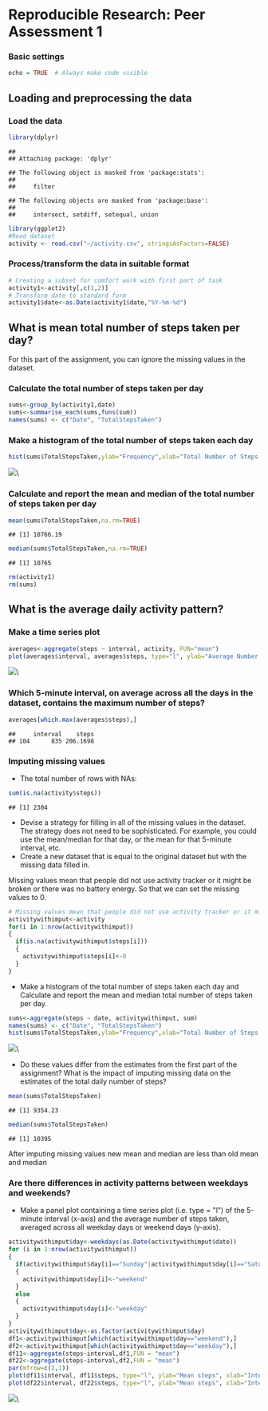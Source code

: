 # Reproducible Research: Peer Assessment 1
### Basic settings

```r
echo = TRUE  # Always make code visible
```

## Loading and preprocessing the data
### Load the data

```r
library(dplyr)
```

```
## 
## Attaching package: 'dplyr'
```

```
## The following object is masked from 'package:stats':
## 
##     filter
```

```
## The following objects are masked from 'package:base':
## 
##     intersect, setdiff, setequal, union
```

```r
library(ggplot2)
#Read dataset 
activity <- read.csv("~/activity.csv", stringsAsFactors=FALSE)
```
### Process/transform the data in suitable format

```r
# Creating a subset for comfort work with first part of task
activity1<-activity[,c(1,2)]
# Transform date to standard form
activity1$date<-as.Date(activity1$date,"%Y-%m-%d")
```

## What is mean total number of steps taken per day?
For this part of the assignment, you can ignore the missing values in the dataset.
### Calculate the total number of steps taken per day

```r
sums<-group_by(activity1,date)
sums<-summarise_each(sums,funs(sum))
names(sums) <- c("Date", "TotalStepsTaken")
```
### Make a histogram of the total number of steps taken each day

```r
hist(sums$TotalStepsTaken,ylab="Frequency",xlab="Total Number of Steps per Day", main="Total Number of Steps Taken Each Day", col="red")
```

![](PA1_template_files/figure-html/unnamed-chunk-5-1.png)\
### Calculate and report the mean and median of the total number of steps taken per day

```r
mean(sums$TotalStepsTaken,na.rm=TRUE)
```

```
## [1] 10766.19
```

```r
median(sums$TotalStepsTaken,na.rm=TRUE)
```

```
## [1] 10765
```

```r
rm(activity1)
rm(sums)
```

## What is the average daily activity pattern?
### Make a time series plot

```r
averages<-aggregate(steps ~ interval, activity, FUN="mean")
plot(averages$interval, averages$steps, type="l", ylab="Average Number of Steps Taken Across All Days", xlab="5-Minute Interval", main="Average Number of Steps Taken Across All Days per Interval")
```

![](PA1_template_files/figure-html/unnamed-chunk-7-1.png)\
### Which 5-minute interval, on average across all the days in the dataset, contains the maximum number of steps?

```r
averages[which.max(averages$steps),]
```

```
##     interval    steps
## 104      835 206.1698
```
### Imputing missing values
* The total number of rows with NAs:

```r
sum(is.na(activity$steps))
```

```
## [1] 2304
```
* Devise a strategy for filling in all of the missing values in the dataset. The strategy does not need to be sophisticated. For example, you could use the mean/median for that day, or the mean for that 5-minute interval, etc.
* Create a new dataset that is equal to the original dataset but with the missing data filled in.

Missing values mean that people did not use activity tracker or it might be broken or there was no battery energy. So that we can set the missing values to 0.

```r
# Missing values mean that people did not use activity tracker or it might be broken or there was no battery energy. So that we can set the missing values to 0.
activitywithimput<-activity
for(i in 1:nrow(activitywithimput))
{
  if(is.na(activitywithimput$steps[i]))
  {
    activitywithimput$steps[i]<-0
  }
}
```
* Make a histogram of the total number of steps taken each day and Calculate and report the mean and median total number of steps taken per day. 

```r
sums<-aggregate(steps ~ date, activitywithimput, sum)
names(sums) <- c("Date", "TotalStepsTaken")
hist(sums$TotalStepsTaken,ylab="Frequency",xlab="Total Number of Steps per Day", main="Total Number of Steps Taken Each Day", col="green")
```

![](PA1_template_files/figure-html/unnamed-chunk-11-1.png)\
* Do these values differ from the estimates from the first part of the assignment? What is the impact of imputing missing data on the estimates of the total daily number of steps?

```r
mean(sums$TotalStepsTaken)
```

```
## [1] 9354.23
```

```r
median(sums$TotalStepsTaken)
```

```
## [1] 10395
```
After imputing missing values new mean and median are less than old mean and median

### Are there differences in activity patterns between weekdays and weekends?

* Make a panel plot containing a time series plot (i.e. type = "l") of the 5-minute interval (x-axis) and the average number of steps taken, averaged across all weekday days or weekend days (y-axis).

```r
activitywithimput$day<-weekdays(as.Date(activitywithimput$date))
for (i in 1:nrow(activitywithimput))
{
  if(activitywithimput$day[i]=="Sunday"|activitywithimput$day[i]=="Saturday")
  {
    activitywithimput$day[i]<-"weekend"
  }
  else
  {
    activitywithimput$day[i]<-"weekday"
  }
}
activitywithimput$day<-as.factor(activitywithimput$day)
df1<-activitywithimput[which(activitywithimput$day=="weekend"),]
df2<-activitywithimput[which(activitywithimput$day=="weekday"),]
df11<-aggregate(steps~interval,df1,FUN = "mean")
df22<-aggregate(steps~interval,df2,FUN = "mean")
par(mfrow=c(2,1))
plot(df11$interval, df11$steps, type="l", ylab="Mean steps", xlab="Interval", main="Number of Steps by weekend")
plot(df22$interval, df22$steps, type="l", ylab="Mean steps", xlab="Interval", main="Number of Steps by weekdays")
```

![](PA1_template_files/figure-html/unnamed-chunk-13-1.png)\
